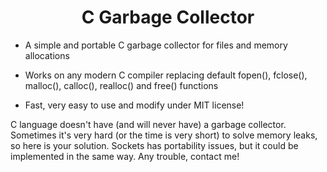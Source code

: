 <center><h1>C Garbage Collector</h1></center>

- A simple and portable C garbage collector for files and memory allocations

- Works on any modern C compiler replacing default fopen(), fclose(), malloc(), calloc(), realloc() and free() functions

- Fast, very easy to use and modify under MIT license!

C language doesn't have (and will never have) a garbage collector. Sometimes it's very hard (or the time is very short) to solve memory leaks, so here is your solution.
Sockets has portability issues, but it could be implemented in the same way. Any trouble, contact me!
